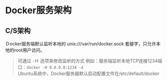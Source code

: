 # Docker服务架构

C/S架构
-----------

Ｄocker服务端默认监听本地的 unix:///var/run/docker.sock 套接字，只允许本地的root用户访问。
> 可通过 -Ｈ 选项来修改监听的方式
例如：服务端监听本地TCP连接1234端口：`docker -H 0.0.0.0:1234 -d`<br>
> Ubuntu系统中，Docker服务器默认启动配置文件在/etc/default/docker
